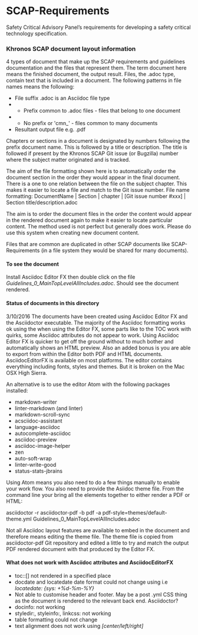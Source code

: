 # SCAP-Requirements
Safety Critical Advisory Panel’s requirements for developing a safety critical technology specification.

### Khronos SCAP document layout information

4 types of document that make up the SCAP requirements and guidelines documentation and the files that represent them. The term document here means the finished document, the output result. Files, the .adoc type, contain text that is included in a document. The following patterns in file names means the following:

* File suffix .adoc is an Asciidoc file type
* - Prefix common to .adoc files - files that belong to one document
* - No prefix or 'cmn_' - files common to many documents
* Resultant output file e.g. .pdf

Chapters or sections in a document is designated by numbers following the prefix document name. This is followed by a title or description. The title is followed if present by the Khronos SCAP Git issue (or Bugzilla) number where the subject matter originated and is tracked.  

The aim of the file formatting shown here is to automatically order the document section in the order they would appear in the final document. There is a one to one relation between the file on the subject chapter. This makes it easier to locate a file and match to the Git issue number. File name formatting:
DocumentName | Section | chapter | [Git issue number #xxx] | Section title/description.adoc

The aim is to order the document files in the order the content would appear in the rendered document again to make it easier to locate particular content. The method used is not perfect but generally does work. Please do use this system when creating new document content.

Files that are common are duplicated in other SCAP documents like SCAP-Requirements (in a file system they would be shared for many documents).

#### To see the document
Install Asciidoc Editor FX then double click on the file *Guidelines_0_MainTopLevelAllIncludes.adoc*. Should see the document rendered.

#### Status of documents in this directory
3/10/2016 The documents have been created using Asciidoc Editor FX and the Asciidoctor executable. The majority of the Asciidoc formatting works ok using the when using the Editor FX, some parts like to the TOC work with quirks, some Asciidoc attributes do not appear to work. Using Asciidoc Editor FX is quicker to get off the ground without to much bother and automatically shows an HTML preview. Also an  added bonus is you are able to export from within the Editor both PDF and HTML documents. AsciidocEditorFX is available on most platforms. The editor contains everything including fonts, styles and themes. But it is broken on the Mac OSX High Sierra.

An alternative is to use the editor Atom with the following packages installed:

* markdown-writer
* linter-markdown (and linter)
* markdown-scroll-sync
* acsciidoc-assistant
* language-asciidoc
* autocomplete-asciidoc
* asciidoc-preview
* asciidoc-image-helper
* zen
* auto-soft-wrap
* linter-write-good
* status-stats-jbrains

Using Atom means you also need to do a few things manually to enable your work flow. You also need to provide the Asiidoc theme file. From the command line your bring all the elements together to either render a PDF or HTML:

asciidoctor -r asciidoctor-pdf -b pdf -a pdf-style=themes/default-theme.yml Guidelines_0_MainTopLevelAllIncludes.adoc

Not all Asciidoc layout features are available to embed in the document and therefore means editing the theme file. The theme file is copied from asciidoctor-pdf Git repository and edited a little to try and match the output PDF rendered document with that produced by the Editor FX.

#### What does not work with Asciidoc attributes and AsciidocEditorFX
* toc::[] not rendered in a specified place
* docdate and locatedate date format could not change using i.e *locatedate: {sys: +%d-%m-%Y}*
* Not able to customise header and footer. May be a post .yml CSS thing as the document is rendered to the relevant back end. Asciidoctor?
* docinfo: not working
* styledir:, styleinfo:, linkcss: not working
* table formatting could not change
* text alignment does not work using *[center/left/right]*

